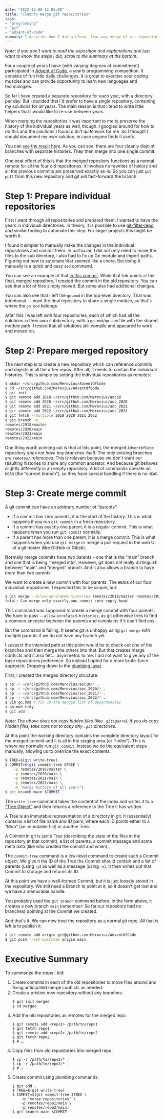 ```yaml
---
date: "2022-12-08 12:05:00"
title: "Cleanly merge git repositories"
tags:
- "programming"
- "git"
- "advent-of-code"
summary: I describe how I did a clean, four-way merge of git repositories.
---
```


*Note: If you don't want to read the exposition and explanations and just want
to know the steps I did, scroll to the summary at the bottom.*

For a couple of years I have (with varying degrees of commitment) participated
in [Advent of Code](https://adventofcode.com/), a yearly programming
competition. It consists of fun little daily challenges. It is great to
exercise your coding muscles and can provide opportunity to learn new languages
and technologies.

So far I have created a separate repository for each year, with a directory
per day. But I decided that I'd prefer to have a single repository, containing
my solutions for *all* years. The main reason is that I tend to write little
helpers that I would like to re-use between years.

When merging the repositories it was important to me to preserve the history
of the individual years as well, though. I googled around for how to do this
and the solutions I found didn't *quite* work for me. So I thought I should
document my own solution, in case anyone finds it useful.

You can [see the result here](https://github.com/Merovius/AdventOfCode/network).
As you can see, there are four cleanly disjoint branches with separate
histories. They then merge into one single commit.

One neat effect of this is that the merged repository functions as a normal
remote for all the four old repositories. It involves no rewrites of history
and all the previous commits are preserved exactly as-is.  So you can just `git
pull` from this new repository and git will fast-forward the branch.

# Step 1: Prepare individual repositories

First I went through all repositories and prepared them. I wanted to have the
years in individual directories. In theory, it is possible to use
[git-filter-repo](https://git-scm.com/docs/git-filter-branch) and similar
tooling to automate this step. For larger projects this might be worth it.

I found it simpler to manually make the changes in the individual repositories
and commit them. In particular, I did not only need to move the files to the
sub directory, I also had to fix up Go module and import paths. Figuring out
how to automate that seemed like a chore. But doing it manually is a quick and
easy `sed` command.

You can see an example of that
[in this commit](https://github.com/Merovius/AdventOfCode/commit/8acd4ccd75c3e77cebacad98561bcf23a00e986e).
While that link points at the final, merged repository, I created the commit in
the old repository. You can see that a lot of files simply moved. But some also
had additional changes.

You can also see that I left the `go.mod` in the top-level directory. That was
intentional - I want the final repository to share a single module, so that's
where the `go.mod` belongs.

After this I was left with four repositories, each of which had all the
solutions in their own subdirectory, with a `go.mod`/`go.sum` file with the
shared module path. I tested that all solutions still compile and appeared to
work and moved on.

# Step 2: Prepare merged repository

The next step is to create a new repository which can reference commits and
objects in all the other repos. After all, it needs to contain the individual
histories. This is simple by setting the individual repositories as remotes:

```bash
$ mkdir ~/src/github.com/Merovius/AdventOfCode
$ cd ~/src/github.com/Merovius/AdventOfCode
$ git init
$ git remote add 2018 ~/src/github.com/Merovius/aoc18
$ git remote add 2020 ~/src/github.com/Merovius/aoc_2020
$ git remote add 2021 ~/src/github.com/Merovius/aoc_2021
$ git remote add 2022 ~/src/github.com/Merovius/aoc_2022
$ git fetch --multiple 2018 2020 2021 2022
$ git branch -a
remotes/2018/master
remotes/2020/main
remotes/2021/main
remotes/2022/main
```

One thing worth pointing out is that at this point, the merged `AdventOfCode`
repository *does not have any branches itself*. The only existing branches are
`remotes/` references. This is relevant because we don't want our resulting
histories to share any common ancestor. And because git behaves slightly
differently in an empty repository. A lot of commands operate on `HEAD` (the
“current branch”), so they have special handling if there is no `HEAD`.

# Step 3: Create merge commit

A git commit can have an arbitrary number of “parents”:

- If a commit has zero parents, it is the start of the history. This is what
  happens if you run `git commit` in a fresh repository.
- If a commit has exactly one parent, it is a regular commit. This is what
  happens when you run `git commit` normally.
- If a parent has more than one parent, it is a merge commit. This is what
  happens when you use `git merge` or merge a pull request in the web UI of a
  git hoster (like GitHub or Gitlab).

Normally merge commits have two parents - one that is the “main” branch and
one that is being “merged into”. However, git does not really distinguish
between “main” and “merged” branch. And it also allows a branch to have *more*
than two parents.

We want to create a new commit with four parents: The `HEAD`s of our four
individual repositories. I expected this to be simple, but:

```bash
$ git merge --allow-unrelated-histories remotes/2018/master remotes/2020/main remotes/2021/main remotes/2022/main
fatal: Can merge only exactly one commit into empty head
```

This command was supposed to create a merge commit with four parents. We have
to pass `--allow-unrelated-histories`, as git otherwise tries to find a common
ancestor between the parents and complains if it can't find any.

But the command is failing. It seems git is unhappy using `git merge` with
multiple parents if we do not have any branch yet.

I suspect the intended path at this point would be to check out one of the
branches and then merge the others into that. But that creates merge conflicts
and it also felt… asymmetric to me. I did not want to give any of the base
repositories preference. So instead I opted for a more brute-force approach:
Dropping down to the
[plumbing layer](https://git-scm.com/book/en/v2/Git-Internals-Plumbing-and-Porcelain).

First, I created the merged directory structure:

```bash
$ cp -r ~/src/github.com/Merovius/aoc18/* .
$ cp -r ~/src/github.com/Merovius/aoc_2020/* .
$ cp -r ~/src/github.com/Merovius/aoc_2021/* .
$ cp -r ~/src/github.com/Merovius/aoc_2022/* .
$ vim go.mod # fix up the merged list of dependencies
$ go mod tidy
$ git add .
```

*Note: The above does not copy hidden files (like `.gitignore`). If you do
copy hidden files, take care not to copy any `.git` directories.*

At this point the working directory contains the complete directory layout for
the merged commit and it is all in the staging area (or “index”). This is where
we normally run `git commit`. Instead we do the equivalent steps manually,
allowing us to override the exact contents:

```bash
$ TREE=$(git write-tree)
$ COMMIT=$(git commit-tree $TREE \
    -p remotes/2018/master \
    -p remotes/2020/main \
    -p remotes/2021/main \
    -p remotes/2022/main \
    -m "merge history of all years")
$ git branch main $COMMIT
```

The `write-tree` command takes the content of the index and writes it to a
[“Tree Object”](https://git-scm.com/book/en/v2/Git-Internals-Git-Objects#_tree_objects)
and then returns a reference to the Tree it has written.

A Tree is an immutable representation of a directory in git. It (essentially)
contains a list of file name and ID pairs, where each ID points either to a
“Blob” (an immutable file) or another Tree.

A Commit in git is just a Tree (describing the state of the files in the
repository at that commit), a list of parents, a commit message and some meta
data (like who created the commit and when).

The `commit-tree` command is a low-level command to create such a Commit
object. We give it the ID of the Tree the Commit should contain and a list of
parents (using `-p`) as well as a message (using `-m`). It then writes out that
Commit to storage and returns its ID.

At this point we have a well-formed Commit, but it is just loosely stored in
the repository. We still need a Branch to point at it, so it doesn't get lost
and we have a memorable handle.

You probably used the `git branch` command before. In the form above, it
creates a new branch `main` (remember: So far our repository had no branches)
pointing at the Commit we created.

And that's it. We can now treat the repository as a normal git repo. All that
is left is to publish it:

```sh
$ git remote add origin git@github.com:Merovius/AdventOfCode
$ git push --set-upstream origin main
```

# Executive Summary

To summarize the steps I did:

1. Create commits in each of the old repositories to move files around and
   fixing anticipated merge conflicts as needed.
2. Create a pristine new repository without any branches:
    ```bash
    $ git init merged
    $ cd merged
    ```
3. Add the old repositories as remotes for the merged repo:
    ```
    $ git remote add <repo1> /path/to/repo1
    $ git fetch repo1
    $ git remote add <repo2> /path/to/repo2
    $ git fetch repo2
    $ # …
    ```
4. Copy files from old repositories into merged repo:
    ```
    $ cp -r /path/to/repo1/* .
    $ cp -r /path/to/repo2/* .
    $ # …
    ```
5. Create commit using plumbing commands:
    ```
    $ git add .
    $ TREE=$(git write-tree)
    $ COMMIT=$(git commit-tree $TREE \
        -m "merge repositories" \
        -p remotes/repo1/main \
        -p remotes/repo2/main)
    $ git branch main $COMMIT
    ```
